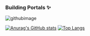 ### Building Portals ✨
![githubimage](https://user-images.githubusercontent.com/7852460/193073880-09fbe228-c44d-4d46-96bf-9c73595171bf.jpg)

[![Anurag's GitHub stats](https://github-readme-stats.vercel.app/api?username=arkitoure)](https://github.com/anuraghazra/github-readme-stats)
[![Top Langs](https://github-readme-stats.vercel.app/api/top-langs/?username=arkitoure&layout=donut)](https://github.com/anuraghazra/github-readme-stats)
